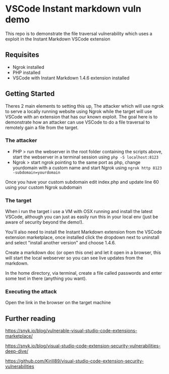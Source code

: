 # VSCode Instant markdown vuln demo 
This repo is to demonstrate the file traversal vulnerability which uses a exploit in the Instant Markdown VSCode extension 

## Requisites 
- Ngrok installed 
- PHP installed
- VSCode with Instant Markdown 1.4.6 extension installed 

## Getting Started 
Theres 2 main elements to setting this up, The attacker which will use ngrok to serve a locally running website using Ngrok while the target will use VSCode with an extension that has our known exploit. The goal here is to demonstrate how an attacker can use VSCode to do a file traversal to remotely gain a file from the target. 

### The attacker
- PHP > run the webserver in the root folder containing the scripts above, start the webserver in a terminal session using `php -S localhost:8123`
- Ngrok > start ngrok pointing to the same port as php, change yourdomain with a custom name and start Ngrok using `ngrok http 8123 -subdomain=yourdomain` 

Once you have your custom subdomain edit index.php and update line 60 using your custom Ngrok subdomain

### The target 
When i run the target i use a VM with OSX running and install the latest VSCode, although you can just as easily run this in your local env (just be aware of security beyond the demo!).

You'll also need to install the Instant Markdown extension from the VSCode extension marketplace, once installed click the dropdown next to uninstall and select "install another version" and choose 1.4.6. 

Create a markdown doc (or open this one) and let it open in a browser, this will start the local webserver so you can see live updates from the markdown.

In the home directory, via terminal, create a file called passwords and enter some text in there (anything you want). 

### Executing the attack 
Open the link in the browser on the target machine 

## Further reading 

https://snyk.io/blog/vulnerable-visual-studio-code-extensions-marketplace/

https://snyk.io/blog/visual-studio-code-extension-security-vulnerabilities-deep-dive/

https://github.com/Kirill89/visual-studio-code-extension-security-vulnerabilities
